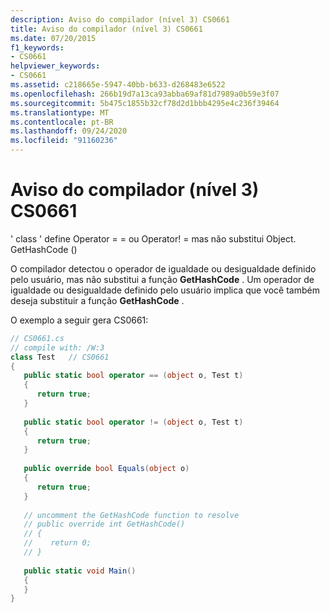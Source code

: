 ```yaml
---
description: Aviso do compilador (nível 3) CS0661
title: Aviso do compilador (nível 3) CS0661
ms.date: 07/20/2015
f1_keywords:
- CS0661
helpviewer_keywords:
- CS0661
ms.assetid: c218665e-5947-40bb-b633-d268483e6522
ms.openlocfilehash: 266b19d7a13ca93abba69af81d7989a0b59e3f07
ms.sourcegitcommit: 5b475c1855b32cf78d2d1bbb4295e4c236f39464
ms.translationtype: MT
ms.contentlocale: pt-BR
ms.lasthandoff: 09/24/2020
ms.locfileid: "91160236"
---
```

# <a name="compiler-warning-level-3-cs0661"></a>Aviso do compilador (nível 3) CS0661

' class ' define Operator = = ou Operator! = mas não substitui Object. GetHashCode ()  
  
 O compilador detectou o operador de igualdade ou desigualdade definido pelo usuário, mas não substitui a função **GetHashCode** . Um operador de igualdade ou desigualdade definido pelo usuário implica que você também deseja substituir a função **GetHashCode** .  
  
 O exemplo a seguir gera CS0661:  
  
```csharp  
// CS0661.cs  
// compile with: /W:3  
class Test   // CS0661  
{  
   public static bool operator == (object o, Test t)  
   {  
      return true;  
   }  
  
   public static bool operator != (object o, Test t)  
   {  
      return true;  
   }  
  
   public override bool Equals(object o)  
   {  
      return true;  
   }  
  
   // uncomment the GetHashCode function to resolve  
   // public override int GetHashCode()  
   // {  
   //    return 0;  
   // }  
  
   public static void Main()  
   {  
   }  
}  
```
